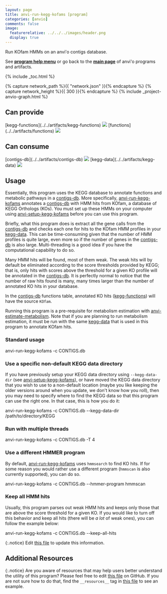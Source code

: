 ```yaml
---
layout: page
title: anvi-run-kegg-kofams [program]
categories: [anvio]
comments: false
image:
  featurerelative: ../../../images/header.png
  display: true
---
```


Run KOfam HMMs on an anvi&#39;o contigs database.

See **[program help menu](../../../../vignette#anvi-run-kegg-kofams)** or go back to the **[main page](../../)** of anvi'o programs and artifacts.


{% include _toc.html %}
<div id="svg" class="subnetwork"></div>
{% capture network_path %}{{ "network.json" }}{% endcapture %}
{% capture network_height %}{{ 300 }}{% endcapture %}
{% include _project-anvio-graph.html %}


## Can provide

<p style="text-align: left" markdown="1"><span class="artifact-p">[kegg-functions](../../artifacts/kegg-functions) <img src="../../images/icons/CONCEPT.png" class="artifact-icon-mini" /></span> <span class="artifact-p">[functions](../../artifacts/functions) <img src="../../images/icons/CONCEPT.png" class="artifact-icon-mini" /></span></p>

## Can consume

<p style="text-align: left" markdown="1"><span class="artifact-r">[contigs-db](../../artifacts/contigs-db) <img src="../../images/icons/DB.png" class="artifact-icon-mini" /></span> <span class="artifact-r">[kegg-data](../../artifacts/kegg-data) <img src="../../images/icons/DB.png" class="artifact-icon-mini" /></span></p>

## Usage


Essentially, this program uses the KEGG database to annotate functions and metabolic pathways in a <span class="artifact-n">[contigs-db](/software/anvio/help/main/artifacts/contigs-db)</span>. More specifically, <span class="artifact-n">[anvi-run-kegg-kofams](/software/anvio/help/main/programs/anvi-run-kegg-kofams)</span> annotates a <span class="artifact-n">[contigs-db](/software/anvio/help/main/artifacts/contigs-db)</span> with HMM hits from KOfam, a database of KEGG Orthologs (KOs). You must set up these HMMs on your computer using <span class="artifact-n">[anvi-setup-kegg-kofams](/software/anvio/help/main/programs/anvi-setup-kegg-kofams)</span> before you can use this program.

Briefly, what this program does is extract all the gene calls from the <span class="artifact-n">[contigs-db](/software/anvio/help/main/artifacts/contigs-db)</span> and checks each one for hits to the KOfam HMM profiles in your <span class="artifact-n">[kegg-data](/software/anvio/help/main/artifacts/kegg-data)</span>. This can be time-consuming given that the number of HMM profiles is quite large, even more so if the number of genes in the <span class="artifact-n">[contigs-db](/software/anvio/help/main/artifacts/contigs-db)</span> is also large. Multi-threading is a good idea if you have the computational capability to do so.

Many HMM hits will be found, most of them weak. The weak hits will by default be eliminated according to the score thresholds provided by KEGG; that is, only hits with scores above the threshold for a given KO profile will be annotated in the <span class="artifact-n">[contigs-db](/software/anvio/help/main/artifacts/contigs-db)</span>. It is perfectly normal to notice that the number of raw hits found is many, many times larger than the number of annotated KO hits in your database.

In the <span class="artifact-n">[contigs-db](/software/anvio/help/main/artifacts/contigs-db)</span> functions table, annotated KO hits (<span class="artifact-n">[kegg-functions](/software/anvio/help/main/artifacts/kegg-functions)</span>) will have the source `KOfam`.

Running this program is a pre-requisite for metabolism estimation with <span class="artifact-n">[anvi-estimate-metabolism](/software/anvio/help/main/programs/anvi-estimate-metabolism)</span>. Note that if you are planning to run metabolism estimation, it must be run with the same <span class="artifact-n">[kegg-data](/software/anvio/help/main/artifacts/kegg-data)</span> that is used in this program to annotate KOfam hits.

### Standard usage

<div class="codeblock" markdown="1">
anvi&#45;run&#45;kegg&#45;kofams &#45;c CONTIGS.db
</div>

### Use a specific non-default KEGG data directory
If you have previously setup your KEGG data directory using `--kegg-data-dir` (see <span class="artifact-n">[anvi-setup-kegg-kofams](/software/anvio/help/main/programs/anvi-setup-kegg-kofams)</span>), or have moved the KEGG data directory that you wish to use to a non-default location (maybe you like keeping the older versions around when you update, we don't know how you roll), then you may need to specify where to find the KEGG data so that this program can use the right one. In that case, this is how you do it:

<div class="codeblock" markdown="1">
anvi&#45;run&#45;kegg&#45;kofams &#45;c CONTIGS.db &#45;&#45;kegg&#45;data&#45;dir /path/to/directory/KEGG
</div>

### Run with multiple threads

<div class="codeblock" markdown="1">
anvi&#45;run&#45;kegg&#45;kofams &#45;c CONTIGS.db &#45;T 4
</div>

### Use a different HMMER program
By default, <span class="artifact-n">[anvi-run-kegg-kofams](/software/anvio/help/main/programs/anvi-run-kegg-kofams)</span> uses `hmmsearch` to find KO hits. If for some reason you would rather use a different program (`hmmscan` is also currently supported), you can do so.

<div class="codeblock" markdown="1">
anvi&#45;run&#45;kegg&#45;kofams &#45;c CONTIGS.db &#45;&#45;hmmer&#45;program hmmscan
</div>

### Keep all HMM hits
Usually, this program parses out weak HMM hits and keeps only those that are above the score threshold for a given KO. If you would like to turn off this behavior and keep all hits (there will be _a lot_ of weak ones), you can follow the example below:

<div class="codeblock" markdown="1">
anvi&#45;run&#45;kegg&#45;kofams &#45;c CONTIGS.db &#45;&#45;keep&#45;all&#45;hits
</div>


{:.notice}
Edit [this file](https://github.com/merenlab/anvio/tree/master/anvio/docs/programs/anvi-run-kegg-kofams.md) to update this information.


## Additional Resources



{:.notice}
Are you aware of resources that may help users better understand the utility of this program? Please feel free to edit [this file](https://github.com/merenlab/anvio/tree/master/bin/anvi-run-kegg-kofams) on GitHub. If you are not sure how to do that, find the `__resources__` tag in [this file](https://github.com/merenlab/anvio/blob/master/bin/anvi-interactive) to see an example.
